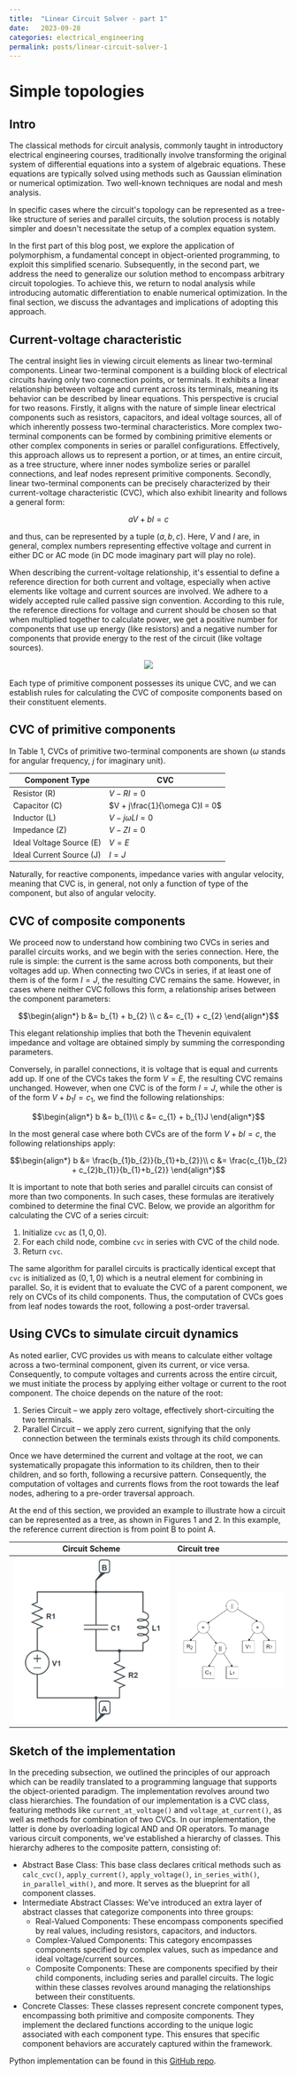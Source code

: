 ```yaml
---
title:  "Linear Circuit Solver - part 1"
date:   2023-09-28
categories: electrical_engineering
permalink: posts/linear-circuit-solver-1
---
```

# Simple topologies
## Intro
The classical methods for circuit analysis, commonly taught in introductory electrical engineering courses, traditionally involve transforming the original system of differential equations into a system of algebraic equations. These equations are typically solved using methods such as Gaussian elimination or numerical optimization. Two well-known techniques are nodal and mesh analysis.

In specific cases where the circuit's topology can be represented as a tree-like structure of series and parallel circuits, the solution process is notably simpler and doesn't necessitate the setup of a complex equation system.

In the first part of this blog post, we explore the application of polymorphism, a fundamental concept in object-oriented programming, to exploit this simplified scenario. Subsequently, in the second part, we address the need to generalize our solution method to encompass arbitrary circuit topologies. To achieve this, we return to nodal analysis while introducing automatic differentiation to enable numerical optimization. In the final section, we discuss the advantages and implications of adopting this approach.

## Current-voltage characteristic
The central insight lies in viewing circuit elements as linear two-terminal components. Linear two-terminal component is a building block of electrical circuits having only two connection points, or terminals. It exhibits a linear relationship between voltage and current across its terminals, meaning its behavior can be described by linear equations. This perspective is crucial for two reasons. Firstly, it aligns with the nature of simple linear electrical components such as resistors, capacitors, and ideal voltage sources, all of which inherently possess two-terminal characteristics. More complex two-terminal components can be formed by combining primitive elements or other complex components in series or parallel configurations. Effectively, this approach allows us to represent a portion, or at times, an entire circuit, as a tree structure, where inner nodes symbolize series or parallel connections, and leaf nodes represent primitive components.
Secondly, linear two-terminal components can be precisely characterized by their current-voltage characteristic (CVC), which also exhibit linearity and follows a general form:

$$
aV+bI=c
$$

and thus, can be represented by a tuple $(a, b, c)$. Here, $V$ and $I$ are, in general, complex numbers representing effective voltage and current in either DC or AC mode (in DC mode imaginary part will play no role).

When describing the current-voltage relationship, it's essential to define a reference direction for both current and voltage, especially when active elements like voltage and current sources are involved. We adhere to a widely accepted rule called passive sign convention. According to this rule, the reference directions for voltage and current should be chosen so that when multiplied together to calculate power, we get a positive number for components that use up energy (like resistors) and a negative number for components that provide energy to the rest of the circuit (like voltage sources).

<p align="center">
 <img src="https://upload.wikimedia.org/wikipedia/commons/thumb/1/18/Passive_sign_convention.svg/220px-Passive_sign_convention.svg.png"/>
</p>
Each type of primitive component possesses its unique CVC, and we can establish rules for calculating the CVC of composite components based on their constituent elements. 

## CVC of primitive components
In Table 1, CVCs of primitive two-terminal components are shown ($\omega$ stands for angular frequency, $j$ for imaginary unit).


| Component Type | CVC |
| -- | -- |
| Resistor (R) | $V-RI=0$ |
| Capacitor (C)	| $V + j\frac{1}{\omega C}I = 0$ |
| Inductor (L) | $V - j\omega LI = 0$ |
| Impedance (Z)	| $V-ZI=0$ |
| Ideal Voltage Source (E) | $V = E$ |
| Ideal Current Source (J) | $I = J$ |

Naturally, for reactive components, impedance varies with angular velocity, meaning that CVC is, in general, not only a function of type of the component, but also of angular velocity. 

## CVC of composite components
We proceed now to understand how combining two CVCs in series and parallel circuits works, and we begin with the series connection. Here, the rule is simple: the current is the same across both components, but their voltages add up. When connecting two CVCs in series, if at least one of them is of the form $I = J$, the resulting CVC remains the same. However, in cases where neither CVC follows this form, a relationship arises between the component parameters:

$$\begin{align*}
b &= b_{1} + b_{2} \\
c &= c_{1} + c_{2}
\end{align*}$$

This elegant relationship implies that both the Thevenin equivalent impedance and voltage are obtained simply by summing the corresponding parameters.

Conversely, in parallel connections, it is voltage that is equal and currents add up. If one of the CVCs takes the form $V = E$, the resulting CVC remains unchanged. However, when one CVC is of the form $I = J$, while the other is of the form $V + b_{1}I = c_{1}$, we find the following relationships:

$$\begin{align*}
b &= b_{1}\\
c &= c_{1} + b_{1}J
\end{align*}$$

In the most general case where both CVCs are of the form $V + bI = c$, the following relationships apply:

$$\begin{align*}
b &= \frac{b_{1}b_{2}}{b_{1}+b_{2}}\\
c &= \frac{c_{1}b_{2} + c_{2}b_{1}}{b_{1}+b_{2}}
\end{align*}$$

It is important to note that both series and parallel circuits can consist of more than two components. In such cases, these formulas are iteratively combined to determine the final CVC. Below, we provide an algorithm for calculating the CVC of a series circuit:

1. Initialize `cvc` as $(1, 0, 0)$.
2. For each child node, combine `cvc` in series with CVC of the child node.
3. Return `cvc`.

The same algorithm for parallel circuits is practically identical except that `cvc` is initialized as $(0, 1, 0)$ which is a neutral element for combining in parallel. So, it is evident that to evaluate the CVC of a parent component, we rely on CVCs of its child components. Thus, the computation of CVCs goes from leaf nodes towards the root, following a post-order traversal.

## Using CVCs to simulate circuit dynamics
As noted earlier, CVC provides us with means to calculate either voltage across a two-terminal component, given its current, or vice versa. Consequently, to compute voltages and currents across the entire circuit, we must initiate the process by applying either voltage or current to the root component. The choice depends on the nature of the root:

1. Series Circuit – we apply zero voltage, effectively short-circuiting the two terminals.
2. Parallel Circuit – we apply zero current, signifying that the only connection between the terminals exists through its child components.

Once we have determined the current and voltage at the root, we can systematically propagate this information to its children, then to their children, and so forth, following a recursive pattern. Consequently, the computation of voltages and currents flows from the root towards the leaf nodes, adhering to a pre-order traversal approach.

At the end of this section, we provided an example to illustrate how a circuit can be represented as a tree, as shown in Figures 1 and 2. In this example, the reference current direction is from point B to point A.

| Circuit Scheme | Circuit tree |
|:--------------:|:-------------|
|![Circuit scheme](../assets/images/2023-09-28-circuit-solver/simple-circuit.png) | ![Circuit tree](../assets/images/2023-09-28-circuit-solver/circuit-tree.png)|

## Sketch of the implementation

In the preceding subsection, we outlined the principles of our approach which can be readily translated to a programming language that supports the object-oriented paradigm. The implementation revolves around two class hierarchies.
The foundation of our implementation is a CVC class, featuring methods like `current_at_voltage()` and `voltage_at_current()`, as well as methods for combination of two CVCs. In our implementation, the latter is done by overloading logical AND and OR operators.
To manage various circuit components, we've established a hierarchy of classes. This hierarchy adheres to the composite pattern, consisting of:

- Abstract Base Class: This base class declares critical methods such as `calc_cvc()`, `apply_current()`, `apply_voltage()`, `in_series_with()`, `in_parallel_with()`, and more. It serves as the blueprint for all component classes.
- Intermediate Abstract Classes: We've introduced an extra layer of abstract classes that categorize components into three groups:
    - Real-Valued Components: These encompass components specified by real values, including resistors, capacitors, and inductors.
    - Complex-Valued Components: This category encompasses components specified by complex values, such as impedance and ideal voltage/current sources.
    - Composite Components: These are components specified by their child components, including series and parallel circuits. The logic within these classes revolves around managing the relationships between their constituents.
- Concrete Classes: These classes represent concrete component types, encompassing both primitive and composite components. They implement the declared functions according to the unique logic associated with each component type. This ensures that specific component behaviors are accurately captured within the framework.

Python implementation can be found in this [GitHub repo](https://github.com/uros7251/PyCircuitSolver). 
